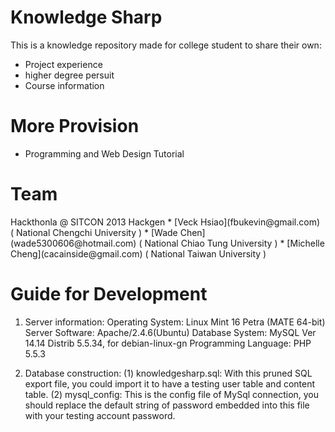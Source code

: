 Knowledge Sharp
===============
This is a knowledge repository made for college student to share their own:
* Project experience
* higher degree persuit
* Course information 


More Provision
==============
* Programming and Web Design Tutorial

Team 
==============
<Name>
Hackthonla @ SITCON 2013 Hackgen

<Members>
* [Veck Hsiao](fbukevin@gmail.com) ( National Chengchi University )   
* [Wade Chen](wade5300606@hotmail.com) ( National Chiao Tung University )
* [Michelle Cheng](cacainside@gmail.com) ( National Taiwan University )


Guide for Development
==============
1. Server information:
Operating System:       Linux Mint 16 Petra (MATE 64-bit)
Server Software:        Apache/2.4.6(Ubuntu)
Database System:        MySQL Ver 14.14 Distrib 5.5.34, for debian-linux-gn
Programming Language:   PHP 5.5.3

2. Database construction:
    (1) knowledgesharp.sql: With this pruned SQL export file, you could import it to have a testing user table and content table. 
    (2) mysql_config: This is the config file of MySql connection, you should replace the default string of password embedded into this file with your testing account password.

